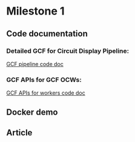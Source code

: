 # Milestone 1

## Code documentation

### Detailed GCF for Circuit Display Pipeline: 
[GCF pipeline code doc](https://book.interstellar.gg/GCF_pipeline_detailed.html)


### GCF APIs for GCF OCWs: 
[GCF APIs for workers code doc](https://book.interstellar.gg/GCF_API.html)


## Docker demo


## Article